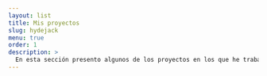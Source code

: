 ```yaml
---
layout: list
title: Mis proyectos
slug: hydejack
menu: true
order: 1
description: >
  En esta sección presento algunos de los proyectos en los que he trabajado o en los que me encuentro trabajando, tanto usando técnicas de machine learning como de estadística más tradicional.
---
```

